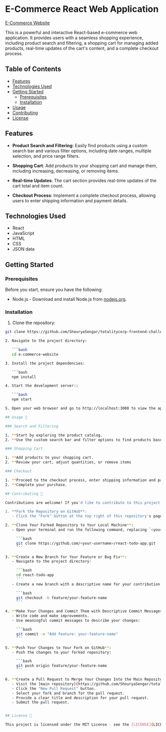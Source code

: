 # E-Commerce React Web Application

[E-Commerce Website](https://totalitycorp-frontend-challenge-taupe.vercel.app/)

This is a powerful and interactive React-based e-commerce web application. It provides users with a seamless shopping experience, including product search and filtering, a shopping cart for managing added products, real-time updates of the cart's content, and a complete checkout process.

## Table of Contents

- [Features](#features)
- [Technologies Used](#technologies-used)
- [Getting Started](#getting-started)
  - [Prerequisites](#prerequisites)
  - [Installation](#installation)
- [Usage](#usage)
- [Contributing](#contributing)
- [License](#license)

## Features

- **Product Search and Filtering**: Easily find products using a custom search bar and various filter options, including date ranges, multiple selection, and price range filters.

- **Shopping Cart**: Add products to your shopping cart and manage them, including increasing, decreasing, or removing items.

- **Real-time Updates**: The cart section provides real-time updates of the cart total and item count.

- **Checkout Process**: Implement a complete checkout process, allowing users to enter shipping information and payment details.

## Technologies Used

- React
- JavaScript
- HTML
- CSS
- JSON data

## Getting Started

### Prerequisites

Before you start, ensure you have the following:

- Node.js - Download and install Node.js from [nodejs.org](https://nodejs.org/).

### Installation

1. Clone the repository:

```bash
git clone https://github.com/ShouryaSengar/totalitycorp-frontend-challenge.git

2. Navigate to the project directory:

   ```bash
   cd e-commerce-website

3. Install the project dependencies:

   ```bash
   npm install

4. Start the development server::

   ```bash
   npm start

5. Open your web browser and go to http://localhost:3000 to view the app.

## Usage 📝

### Search and Filtering

1. **Start by exploring the product catalog.
2. **Use the custom search bar and filter options to find products based on your preferences.

### Shopping Cart

1. **Add products to your shopping cart.
2. **Review your cart, adjust quantities, or remove items

### Checkout

1. **Proceed to the checkout process, enter shipping information and payment details.
2. **Complete your purchase.

## Contributing 🤝

Contributions are welcome! If you'd like to contribute to this project, please follow these steps:

1. **Fork the Repository on GitHub**:
   - Click the "Fork" button at the top right of this repository's page.

2. **Clone Your Forked Repository to Your Local Machine**:
   - Open your terminal and run the following command, replacing `<your-username>` with your GitHub username:

     ```bash
     git clone https://github.com/<your-username>/react-todo-app.git
     ```

3. **Create a New Branch for Your Feature or Bug Fix**:
   - Navigate to the project directory:

     ```bash
     cd react-todo-app
     ```
   - Create a new branch with a descriptive name for your contribution:

     ```bash
     git checkout -b feature/your-feature-name
     ```

4. **Make Your Changes and Commit Them with Descriptive Commit Messages**:
   - Write code and make improvements.
   - Use meaningful commit messages to describe your changes:

     ```bash
     git commit -m "Add feature: your-feature-name"
     ```

5. **Push Your Changes to Your Fork on GitHub**:
   - Push the changes to your forked repository:

     ```bash
     git push origin feature/your-feature-name
     ```

6. **Create a Pull Request to Merge Your Changes Into the Main Repository**:
   - Visit the [main repository](https://github.com/ShouryaSengar/totalitycorp-frontend-challenge.git).
   - Click the "New Pull Request" button.
   - Select your fork and branch for the pull request.
   - Provide a clear title and description for your pull request.
   - Submit the pull request.


## License 📜

This project is licensed under the MIT License - see the [LICENSE](LICENSE) file for details.
